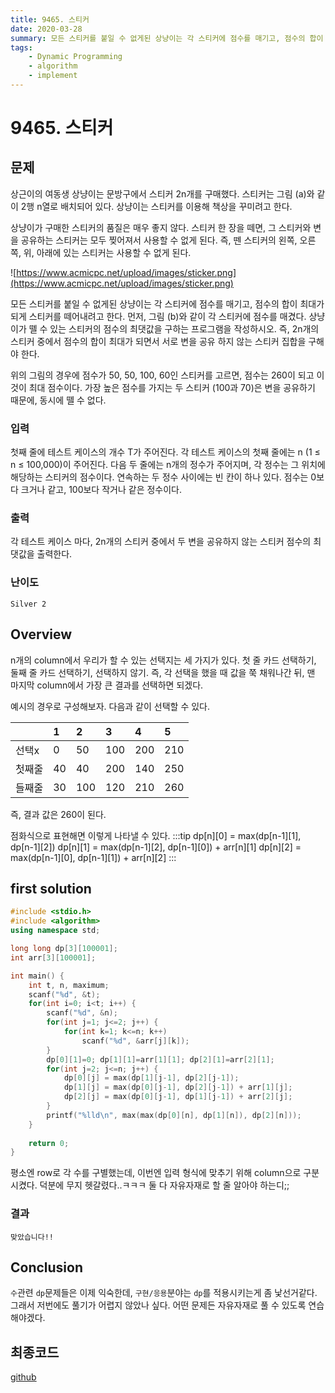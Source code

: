 ```yaml
---
title: 9465. 스티커
date: 2020-03-28
summary: 모든 스티커를 붙일 수 없게된 상냥이는 각 스티커에 점수를 매기고, 점수의 합이 최대가 되게 스티커를 떼어내려고 한다. 먼저, 그림 (b)와 같이 각 스티커에 점수를 매겼다. 상냥이가 뗄 수 있는 스티커의 점수의 최댓값을 구하는 프로그램을 작성하시오. 즉, 2n개의 스티커 중에서 점수의 합이 최대가 되면서 서로 변을 공유 하지 않는 스티커 집합을 구해야 한다.
tags:
    - Dynamic Programming
    - algorithm
    - implement
---
```

# 9465. 스티커
## 문제

상근이의 여동생 상냥이는 문방구에서 스티커 2n개를 구매했다. 스티커는 그림 (a)와 같이 2행 n열로 배치되어 있다. 상냥이는 스티커를 이용해 책상을 꾸미려고 한다.

상냥이가 구매한 스티커의 품질은 매우 좋지 않다. 스티커 한 장을 떼면, 그 스티커와 변을 공유하는 스티커는 모두 찢어져서 사용할 수 없게 된다. 즉, 뗀 스티커의 왼쪽, 오른쪽, 위, 아래에 있는 스티커는 사용할 수 없게 된다.

![https://www.acmicpc.net/upload/images/sticker.png](https://www.acmicpc.net/upload/images/sticker.png)

모든 스티커를 붙일 수 없게된 상냥이는 각 스티커에 점수를 매기고, 점수의 합이 최대가 되게 스티커를 떼어내려고 한다. 먼저, 그림 (b)와 같이 각 스티커에 점수를 매겼다. 상냥이가 뗄 수 있는 스티커의 점수의 최댓값을 구하는 프로그램을 작성하시오. 즉, 2n개의 스티커 중에서 점수의 합이 최대가 되면서 서로 변을 공유 하지 않는 스티커 집합을 구해야 한다.

위의 그림의 경우에 점수가 50, 50, 100, 60인 스티커를 고르면, 점수는 260이 되고 이 것이 최대 점수이다. 가장 높은 점수를 가지는 두 스티커 (100과 70)은 변을 공유하기 때문에, 동시에 뗄 수 없다.

### 입력

첫째 줄에 테스트 케이스의 개수 T가 주어진다. 각 테스트 케이스의 첫째 줄에는 n (1 ≤ n ≤ 100,000)이 주어진다. 다음 두 줄에는 n개의 정수가 주어지며, 각 정수는 그 위치에 해당하는 스티커의 점수이다. 연속하는 두 정수 사이에는 빈 칸이 하나 있다. 점수는 0보다 크거나 같고, 100보다 작거나 같은 정수이다.

### 출력

각 테스트 케이스 마다, 2n개의 스티커 중에서 두 변을 공유하지 않는 스티커 점수의 최댓값을 출력한다.

### 난이도

`Silver 2`

## Overview

n개의 column에서 우리가 할 수 있는 선택지는 세 가지가 있다. 첫 줄 카드 선택하기, 둘째 줄 카드 선택하기, 선택하지 않기. 즉, 각 선택을 했을 때 값을 쭉 채워나간 뒤, 맨 마지막 column에서 가장 큰 결과를 선택하면 되겠다.

예시의 경우로 구성해보자. 다음과 같이 선택할 수 있다.

|   |1  |2  |3  |4  |5  | 
|:--|:--|:--|:--|:--|:--|
|선택x|0  |50 |100|200|210|
|첫째줄|40 |40 |200|140|250|
|들째줄|30 |100|120|210|260|


즉, 결과 값은 260이 된다.

점화식으로 표현해면 이렇게 나타낼 수 있다.
:::tip
dp[n][0] = max(dp[n-1][1], dp[n-1][2])
dp[n][1] = max(dp[n-1][2], dp[n-1][0]) + arr[n][1]
dp[n][2] = max(dp[n-1][0], dp[n-1][1]) + arr[n][2]
:::
## first solution
```cpp
#include <stdio.h>
#include <algorithm>
using namespace std;

long long dp[3][100001];
int arr[3][100001];

int main() {
    int t, n, maximum;
    scanf("%d", &t);
    for(int i=0; i<t; i++) {
        scanf("%d", &n);
        for(int j=1; j<=2; j++) {
            for(int k=1; k<=n; k++)
                scanf("%d", &arr[j][k]);
        }
        dp[0][1]=0; dp[1][1]=arr[1][1]; dp[2][1]=arr[2][1];
        for(int j=2; j<=n; j++) {
            dp[0][j] = max(dp[1][j-1], dp[2][j-1]);
            dp[1][j] = max(dp[0][j-1], dp[2][j-1]) + arr[1][j];
            dp[2][j] = max(dp[0][j-1], dp[1][j-1]) + arr[2][j];
        }
        printf("%lld\n", max(max(dp[0][n], dp[1][n]), dp[2][n]));
    }
    
    return 0;
}
```
평소엔 row로 각 수를 구별했는데, 이번엔 입력 형식에 맞추기 위해 column으로 구분시켰다. 덕분에 무지 헷갈렸다..ㅋㅋㅋ 둘 다 자유자재로 할 줄 알아야 하는디;;

### 결과

`맞았습니다!!`

## Conclusion

`수`관련 `dp`문제들은 이제 익숙한데, `구현/응용`분야는 `dp`를 적용시키는게 좀 낯선거같다. 그래서 저번에도 풀기가 어렵지 않았나 싶다. 어떤 문제든 자유자재로 풀 수 있도록 연습해야겠다.

## 최종코드

[github](https://github.com/shinjawkwang/bojPractice/blob/master/dynamic_programming/9465.cpp)